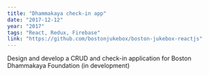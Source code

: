 ```yaml
---
title: "Dhammakaya check-in app"
date: "2017-12-12"
year: "2017"
tags: "React, Redux, Firebase"
link: "https://github.com/bostonjukebox/boston-jukebox-reactjs"
---
```


Design and develop a CRUD and check-in application for Boston Dhammakaya Foundation (in development)